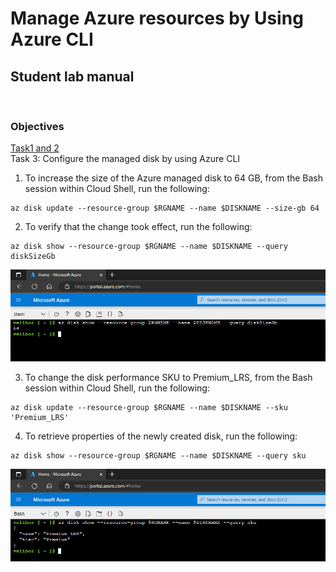 # Manage Azure resources by Using Azure CLI  
## Student lab manual

<br />

### Objectives
[Task1 and 2](https://microsoftlearning.github.io/AZ-104-MicrosoftAzureAdministrator/Instructions/Labs/LAB_03d-Manage_Azure_Resources_by_Using_Azure_CLI.html)  
Task 3: Configure the managed disk by using Azure CLI  

1. To increase the size of the Azure managed disk to 64 GB, from the Bash session within Cloud Shell, run the following:
```shell
az disk update --resource-group $RGNAME --name $DISKNAME --size-gb 64
```
2. To verify that the change took effect, run the following:  
```shell
az disk show --resource-group $RGNAME --name $DISKNAME --query diskSizeGb
```
![proof2](./assets/output2.jpg)  

3. To change the disk performance SKU to Premium_LRS, from the Bash session within Cloud Shell, run the following:  
```shell
az disk update --resource-group $RGNAME --name $DISKNAME --sku 'Premium_LRS'
```

4. To retrieve properties of the newly created disk, run the following:  
```shell
az disk show --resource-group $RGNAME --name $DISKNAME --query sku
```
![proof4](./assets/output4.jpg)